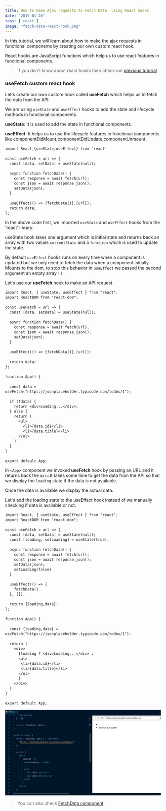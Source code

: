 ```yaml
---
title: How to make Ajax requests to Fetch Data  using React hooks
date: "2019-01-20"
tags: ['react']
image: "fetch-data-react-hook.png"
---
```


In this tutorial, we will learn about how to make the ajax requests in functional components by creating
our own custom react hook.

React hooks are JavaScript functions which help us to use react features in functional components.

>If you don't know about react hooks then check out [previous tutorial](/react-hooks/)


### useFetch custom react hook

Let's create our own custom hook called __useFetch__ which helps us to fetch the data from the API.


We are using `useState` and `useEffect` hooks to add the state and lifecycle methods in functional components.

__useState__: It is used to add the state in functional components.

__useEffect__: It helps us to use the  lifecycle features in functional components like componentDidMount,componentDidUpdate,componentUnmount.

```js{4,9,12}
import React,{useState,useEffect} from 'react'

const useFetch = url => {
  const [data, setData] = useState(null);

  async function fetchData() {
    const response = await fetch(url);
    const json = await response.json();
    setData(json);
  }

  useEffect(() => {fetchData()},[url]);
  return data;
};
```

In the above code first, we imported `useState` and `useEffect` hooks from the 'react' library.

useState hook takes one argument which is initial state and returns back an array with two values
`currentState` and a `function` which is used to update the state.

By default `useEffect` hooks runs on every time when a component is updated but we only need to fetch the data when a component initially Mounts to the dom, to stop this behavior in `useEffect` we passed the second argument an empty array `[]`.


Let's use our __useFetch__ hook to make an API request.


```js{20}
import React, { useState, useEffect } from "react";
import ReactDOM from "react-dom";

const useFetch = url => {
  const [data, setData] = useState(null);

  async function fetchData() {
    const response = await fetch(url);
    const json = await response.json();
    setData(json);
  }

  useEffect(() => {fetchData()},[url]);

  return data;
};

function App() {

  const data = useFetch("https://jsonplaceholder.typicode.com/todos/1");

  if (!data) {
    return <div>Loading...</div>;
  } else {
    return (
      <ul>
        <li>{data.id}</li>
        <li>{data.title}</li>
      </ul>
    )
  }
}

export default App;
```

In `<App>` component we invoked __useFetch__ hook by passing an URL and it returns back the `data`.It takes some time to get the data from the API so that we display the `loading` state if the data
is not available.

Once the data is available we display the actual data.

Let's add the loading state to the useEffect hook instead of we manually checking if data is available or not.


```js{12,24}
import React, { useState, useEffect } from "react";
import ReactDOM from "react-dom";

const useFetch = url => {
  const [data, setData] = useState(null);
  const [loading, setLoading] = useState(true);

  async function fetchData() {
    const response = await fetch(url);
    const json = await response.json();
    setData(json);
    setLoading(false)
  }

  useEffect(() => {
    fetchData()
  }, []);

  return {loading,data};
};

function App() {

  const {loading,data} = useFetch("https://jsonplaceholder.typicode.com/todos/1");

  return (
    <div>
      {loading ? <div>Loading...</div> :
      <ul>
       <li>{data.id}</li>
       <li>{data.title}</li>
      </ul>
      }
    </div>
  )
}

export default App;
```

![react-hooks-fetch-data](react-hooks-fetch-data.png)


>You can also check [FetchData component](/react-render-props-tutorial/#fetchdata-component)
